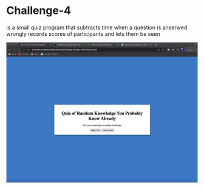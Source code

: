 # Challenge-4

is a small quiz program that subtracts time when a question is anserwed wrongly
records scores of participants and lets them be seen 










![Screenshot](project-shot.png)